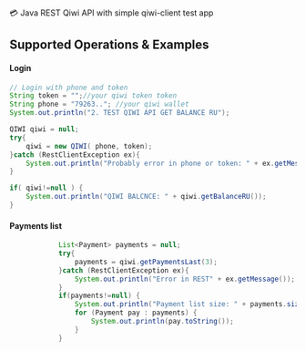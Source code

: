 :credit_card:
Java REST Qiwi API with simple qiwi-client test app

Supported Operations & Examples
--------

#### Login

```java
// Login with phone and token
String token = "";//your qiwi token token
String phone = "79263.."; //your qiwi wallet
System.out.println("2. TEST QIWI API GET BALANCE RU");

QIWI qiwi = null;
try{
    qiwi = new QIWI( phone, token);
}catch (RestClientException ex){
    System.out.println("Probably error in phone or token: " + ex.getMessage());
}

if( qiwi!=null ) {
    System.out.println("QIWI BALCNCE: " + qiwi.getBalanceRU());
}
```
#### Payments list

```java
            List<Payment> payments = null;
            try{
                payments = qiwi.getPaymentsLast(3);
            }catch (RestClientException ex){
                System.out.println("Error in REST" + ex.getMessage());
            }
            if(payments!=null) {
                System.out.println("Payment list size: " + payments.size());
                for (Payment pay : payments) {
                    System.out.println(pay.toString());
                }
            }
```



